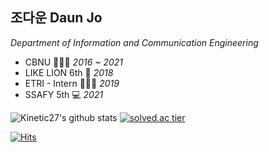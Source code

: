 

## 조다운 Daun Jo
*Department of Information and Communication Engineering*


 - CBNU 👩🏻‍🎓 *2016 ~ 2021*
 - LIKE LION 6th 🦁 *2018*
 - ETRI - Intern 👩🏻‍💻 *2019*
 - SSAFY 5th 💻 *2021*

![Kinetic27's github stats](https://github-readme-stats.vercel.app/api?username=jodawoooon&show_icons=true)
[![solved.ac tier](http://mazassumnida.wtf/api/generate_badge?boj=jodawoooon)](https://solved.ac/jodawoooon)

[![Hits](https://hits.seeyoufarm.com/api/count/incr/badge.svg?url=https%3A%2F%2Fgithub.com%2Fgjbae1212%2Fhit-counter)](https://hits.seeyoufarm.com)                    
